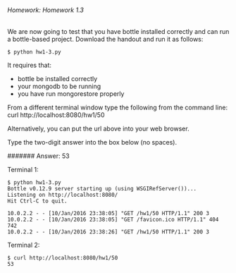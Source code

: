 ###### Homework: Homework 1.3

We are now going to test that you have bottle installed correctly and can run a bottle-based project. Download the handout and run it as follows:

``
$ python hw1-3.py
``

It requires that:

* bottle be installed correctly
* your mongodb to be running
* you have run mongorestore properly

From a different terminal window type the following from the command line: curl http://localhost:8080/hw1/50

Alternatively, you can put the url above into your web browser.

Type the two-digit answer into the box below (no spaces).

####### Answer: 53

Terminal 1:
```
$ python hw1-3.py
Bottle v0.12.9 server starting up (using WSGIRefServer())...
Listening on http://localhost:8080/
Hit Ctrl-C to quit.

10.0.2.2 - - [10/Jan/2016 23:38:05] "GET /hw1/50 HTTP/1.1" 200 3
10.0.2.2 - - [10/Jan/2016 23:38:05] "GET /favicon.ico HTTP/1.1" 404 742
10.0.2.2 - - [10/Jan/2016 23:38:26] "GET /hw1/50 HTTP/1.1" 200 3
```

Terminal 2:
```
$ curl http://localhost:8080/hw1/50
53
```
